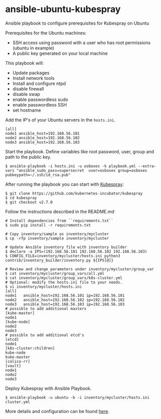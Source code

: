 # ansible-ubuntu-kubespray

Ansible playbook to configure prerequisites for Kubespray on Ubuntu

Prerequisites for the Ubuntu machines:
* SSH access using password with a user who has root permissions (ubuntu in example)
* A public key generated on your local machine

This playbook will:
* Update packages
* Install network tools
* Install and configure ntpd
* disable firewall
* disable swap
* enable passwordless sudo
* enable passwordless SSH
* set hostname

Add the IP's of your Ubuntu servers in the `hosts.ini`.

```
[all]
node1 ansible_host=192.168.56.101
node2 ansible_host=192.168.56.102
node3 ansible_host=192.168.56.103
```

Start the playbook. Define variables like root password, user, group and path to the public key.

```
$ ansible-playbook -i hosts.ini -u osboxes -k playbook.yml --extra-vars "ansible_sudo_pass=supersecret  user=osboxes group=osboxes pubkeypath=~/.ssh/id_rsa.pub"
```

After running the playbook you can start with [Kubespray](https://github.com/kubernetes-incubator/kubespray):
```
$ git clone https://github.com/kubernetes-incubator/kubespray
$ cd kubespray
$ git checkout v2.7.0
```

Follow the instructions described in the README.md

```
# Install dependencies from ``requirements.txt``
$ sudo pip install -r requirements.txt

# Copy inventory/sample as inventory/mycluster
$ cp -rfp inventory/sample inventory/mycluster

# Update Ansible inventory file with inventory builder
$ declare -a IPS=(192.168.56.101 192.168.56.102 192.168.56.103)
$ CONFIG_FILE=inventory/mycluster/hosts.ini python3 contrib/inventory_builder/inventory.py ${IPS[@]}

# Review and change parameters under inventory/mycluster/group_var
$ cat inventory/mycluster/group_vars/all.yml
$ cat inventory/mycluster/group_vars/k8s-cluster.yml
# Optional: modify the hosts.ini file to your needs.
$ vi inventory/mycluster/hosts.ini
[all]
node1   ansible_host=192.168.56.101 ip=192.168.56.101
node2   ansible_host=192.168.56.102 ip=192.168.56.102
node3   ansible_host=192.168.56.103 ip=192.168.56.103
# possible to add additional masters
[kube-master]
node1
[kube-node]
node2
node3
# possible to add additional etcd's
[etcd]
node1
[k8s-cluster:children]
kube-node
kube-master
[calico-rr]
[vault]
node1
node2
node3
```

Deploy Kubespray with Ansible Playbook.
```
$ ansible-playbook -u ubuntu -b -i inventory/mycluster/hosts.ini cluster.yml
```

More details and configuration can be found [here](https://medium.com/@lvthillo/install-kubernetes-on-bare-metal-ubuntu7-fba40e9bb3de).
